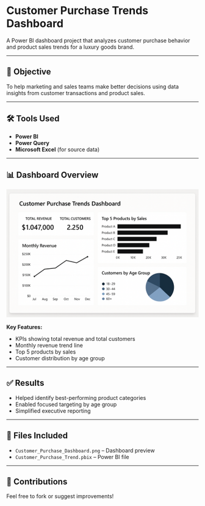 # Customer Purchase Trends Dashboard

A Power BI dashboard project that analyzes customer purchase behavior and product sales trends for a luxury goods brand.

---

## 📌 Objective

To help marketing and sales teams make better decisions using data insights from customer transactions and product sales.

---

## 🛠️ Tools Used

- **Power BI**
- **Power Query**
- **Microsoft Excel** (for source data)

---

## 📊 Dashboard Overview

![Dashboard](Customer_Purchase_Dashboard.png)

**Key Features:**
- KPIs showing total revenue and total customers
- Monthly revenue trend line
- Top 5 products by sales
- Customer distribution by age group

---

## ✅ Results

- Helped identify best-performing product categories
- Enabled focused targeting by age group
- Simplified executive reporting

---

## 📁 Files Included

- `Customer_Purchase_Dashboard.png` – Dashboard preview
- `Customer_Purchase_Trend.pbix` – Power BI file 

---

## 🤝 Contributions

Feel free to fork or suggest improvements!
